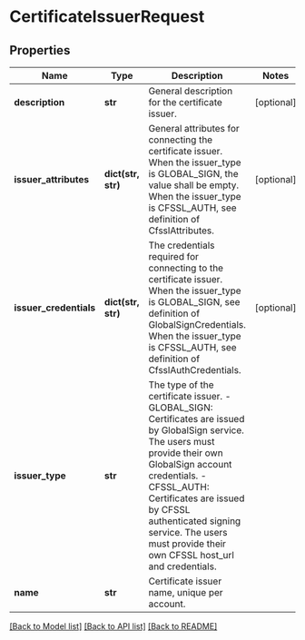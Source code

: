 # CertificateIssuerRequest

## Properties
Name | Type | Description | Notes
------------ | ------------- | ------------- | -------------
**description** | **str** | General description for the certificate issuer. | [optional] 
**issuer_attributes** | **dict(str, str)** | General attributes for connecting the certificate issuer. When the issuer_type is GLOBAL_SIGN, the value shall be empty. When the issuer_type is CFSSL_AUTH, see definition of CfsslAttributes.  | [optional] 
**issuer_credentials** | **dict(str, str)** | The credentials required for connecting to the certificate issuer. When the issuer_type is GLOBAL_SIGN, see definition of GlobalSignCredentials. When the issuer_type is CFSSL_AUTH, see definition of CfsslAuthCredentials.  | [optional] 
**issuer_type** | **str** | The type of the certificate issuer. - GLOBAL_SIGN:   Certificates are issued by GlobalSign service. The users must provide their own GlobalSign account credentials. - CFSSL_AUTH:   Certificates are issued by CFSSL authenticated signing service.   The users must provide their own CFSSL host_url and credentials.  | 
**name** | **str** | Certificate issuer name, unique per account. | 

[[Back to Model list]](../README.md#documentation-for-models) [[Back to API list]](../README.md#documentation-for-api-endpoints) [[Back to README]](../README.md)


